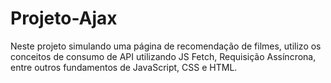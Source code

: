 # Projeto-Ajax
Neste projeto simulando uma página de recomendação de filmes, utilizo os conceitos de consumo de API utilizando JS Fetch, Requisição Assíncrona, entre outros fundamentos
de JavaScript, CSS e HTML.
